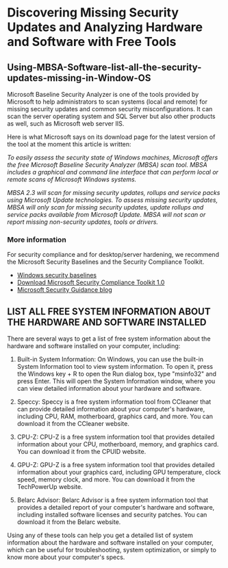 # Discovering Missing Security Updates and Analyzing Hardware and Software with Free Tools
## Using-MBSA-Software-list-all-the-security-updates-missing-in-Window-OS

Microsoft Baseline Security Analyzer is one of the tools provided by Microsoft to help administrators to scan systems (local and remote) for missing security updates and common security misconfigurations. It can scan the server operating system and SQL Server but also other products as well, such as Microsoft web server IIS.

Here is what Microsoft says on its download page for the latest version of the tool at the moment this article is written:

*To easily assess the security state of Windows machines, Microsoft offers the free Microsoft Baseline Security Analyzer (MBSA) scan tool. MBSA includes a graphical and command line interface that can perform local or remote scans of Microsoft Windows systems.*

*MBSA 2.3 will scan for missing security updates, rollups and service packs using Microsoft Update technologies. To assess missing security updates, MBSA will only scan for missing security updates, update rollups and service packs available from Microsoft Update. MBSA will not scan or report missing non-security updates, tools or drivers.*

### More information  

For security compliance and for desktop/server hardening, we recommend the Microsoft Security Baselines and the Security Compliance Toolkit.

- [Windows security baselines](windows-security-baselines.md) 
- [Download Microsoft Security Compliance Toolkit 1.0](https://www.microsoft.com/download/details.aspx?id=55319) 
- [Microsoft Security Guidance blog](/archive/blogs/secguide/)


## LIST ALL FREE SYSTEM INFORMATION ABOUT THE HARDWARE AND SOFTWARE INSTALLED
There are several ways to get a list of free system information about the hardware and software installed on your computer, including:

  1) Built-in System Information: On Windows, you can use the built-in System Information tool to view system information. To open it, press the Windows key + R to open the Run dialog box, type "msinfo32" and press Enter. This will open the System Information window, where you can view detailed information about your hardware and software.

  2) Speccy: Speccy is a free system information tool from CCleaner that can provide detailed information about your computer's hardware, including CPU, RAM, motherboard, graphics card, and more. You can download it from the CCleaner website.

  3) CPU-Z: CPU-Z is a free system information tool that provides detailed information about your CPU, motherboard, memory, and graphics card. You can download it from the CPUID website.

  4) GPU-Z: GPU-Z is a free system information tool that provides detailed information about your graphics card, including GPU temperature, clock speed, memory clock, and more. You can download it from the TechPowerUp website.

  5) Belarc Advisor: Belarc Advisor is a free system information tool that provides a detailed report of your computer's hardware and software, including installed software licenses and security patches. You can download it from the Belarc website.

Using any of these tools can help you get a detailed list of system information about the hardware and software installed on your computer, which can be useful for troubleshooting, system optimization, or simply to know more about your computer's specs.
